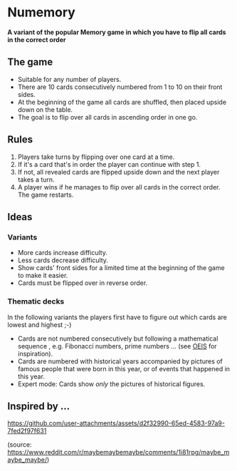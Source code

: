 # Numemory

**A variant of the popular Memory game in which you have to flip all cards in the correct order**

## The game

- Suitable for any number of players.
- There are 10 cards consecutively numbered from 1 to 10 on their front sides.
- At the beginning of the game all cards are shuffled, then placed upside down on the table.
- The goal is to flip over all cards in ascending order in one go.

## Rules

1. Players take turns by flipping over one card at a time.
2. If it's a card that's in order the player can continue with step 1.
3. If not, all revealed cards are flipped upside down and the next player takes a turn.
4. A player wins if he manages to flip over all cards in the correct order. The game restarts.

## Ideas

### Variants

- More cards increase difficulty.
- Less cards decrease difficulty.
- Show cards' front sides for a limited time at the beginning of the game to make it easier.
- Cards must be flipped over in reverse order.

### Thematic decks

In the following variants the players first have to figure out which cards are lowest and highest ;-)

- Cards are not numbered consecutively but following a mathematical sequence , e.g. Fibonacci numbers, prime numbers … (see [OEIS](https://oeis.org/) for inspiration).
- Cards are numbered with historical years accompanied by pictures of famous people that were born in this year, or of events that happened in this year.
- Expert mode: Cards show _only_ the pictures of historical figures.

## Inspired by …

https://github.com/user-attachments/assets/d2f32990-65ed-4583-97a9-7fed2f97f631

(source: https://www.reddit.com/r/maybemaybemaybe/comments/1i81rpg/maybe_maybe_maybe/)
